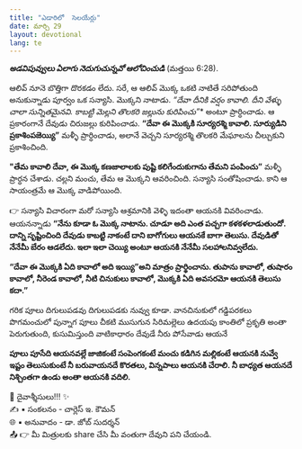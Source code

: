```yaml
---
title: "ఎడారిలో  సెలయేర్లు"
date: మార్చి 29
layout: devotional
lang: te
---
```


***అడవిపువ్వులు ఏలాగు నెదుగుచున్నవో ఆలోచించుడి*** (మత్తయి 6:28).

ఆలివ్ నూనె బొత్తిగా దొరకడం లేదు. సరే, ఆ ఆలివ్ మొక్క ఒకటి నాటితే సరిపోతుంది అనుకున్నాడు పూర్వం ఒక సన్యాసి. మొక్కని నాటాడు. *“దేవా దీనికి వర్షం కావాలి. దీని వేళ్ళు చాలా సున్నితమైనవి. కాబట్టి మెల్లని తొలకరి జల్లును కురిపించు”** అంటూ ప్రార్ధించాడు. ఆ ప్రకారంగానే దేవుడు చిరుజల్లు కురిపించాడు. 
**“దేవా ఈ మొక్కకి సూర్యరశ్మి కావాలి. సూర్యుడిని ప్రకాశింపజెయ్యి”** మళ్ళీ ప్రార్ధించాడు, అలానే వెచ్చని సూర్యరశ్మి తొలకరి మేఘాలను చీల్చుకుని ప్రకాశించింది. 

**"తేమ కావాలి దేవా, ఈ మొక్క కణజాలాలకు పుష్టి కలిగేందుకుగాను తేమని పంపించు”** మళ్ళీ ప్రార్ధన చేశాడు. చల్లని మంచు, తేమ ఆ మొక్కని ఆవరించింది. సన్యాసి సంతోషించాడు. కాని ఆ సాయంత్రమే ఆ మొక్క వాడిపోయింది.

👉 సన్యాసి విచారంగా మరో సన్యాసి ఆశ్రమానికి వెళ్ళి ఇదంతా ఆయనకి వివరించాడు. ఆయనన్నాడు **“నేను కూడా ఓ మొక్క నాటాను. చూడూ అది ఎంత పచ్చగా కళకళలాడుతుందో. దాన్ని సృష్టించింది దేవుడు కాబట్టి నాకంటే దాని బాగోగులు ఆయనకే బాగా తెలుసు. దేవుడితో నేనేమీ బేరం ఆడలేదు. ఇలా ఇలా చెయ్యి అంటూ ఆయనకి నేనేమీ సలహాలనివ్వలేదు.**

 **“దేవా ఈ మొక్కకి ఏది కావాలో అది ఇయ్యి”అని మాత్రం ప్రార్థించాను. తుపాను కావాలో, తుషారం కావాలో, నీరెండ కావాలో, నీటి చినుకులు కావాలో, మొక్కకి ఏది అవసరమో ఆయనకి తెలుసు కదా.”**

గరిక పూలు దిగులుపడవు దిగులుపడకు నువ్వు కూడా. వానచినుకులో గడ్డిపరకలు పొగమంచులో పున్నాగ పూలు చీకటి ముసుగున సిరిమల్లెలు ఉదయపు కాంతిలో ప్రకృతి అంతా పెరుగుతుంది, కుసుమిస్తుంది వాటికాధారం దేవుడే నీరు పోసేవాడు ఆయనే

**పూలు పూసేది ఆయనవల్లే జాజికంటే సంపెంగకంటే మంచు కడిగిన మల్లికంటే ఆయనకి నువ్వే ఇష్టం తెలుసుకుంటే నీ బరువాయనదే కొరతలు, విన్నపాలు ఆయనకి చేరాలి. నీ బాధ్యత ఆయనదే నిశ్చింతగా ఉండు అంతా ఆయనకి వదిలి.**


<div class="blessing">🙏 <span class="bless-text">దైవాశ్శీసులు!!!</span> ✨</div>

<div class="credit">✍️ <span class="credit-text">▪ సంకలనం - చార్లెస్ ఇ. కౌమన్</span></div>
<div class="credit">🌐 <span class="credit-text">▪ అనువాదం - డా. జోబ్ సుదర్శన్</span></div>


<div class="share">📤 👉 <span class="share-text">మీ మిత్రులకు share చేసి మీ వంతుగా దేవుని పని చేయండి.</span></div>
